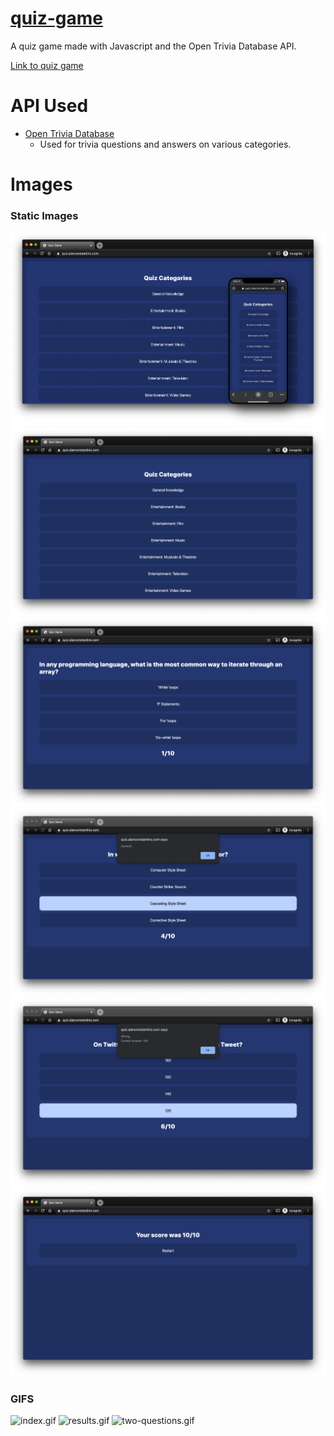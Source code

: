# [quiz-game](https://quiz.alanconstantino.com/)
A quiz game made with Javascript and the Open Trivia Database API.

[Link to quiz game](https://quiz.alanconstantino.com/)

# API Used
- [Open Trivia Database](https://opentdb.com/api_config.php)
  - Used for trivia questions and answers on various categories.

# Images

### Static Images
<img src="images/quiz-game-web-mobile.png" alt="quiz-game-web-mobile.png">
<img src="images/categories.png" alt="categories.png">
<img src="images/question.png" alt="question.png">
<img src="images/correct.png" alt="correct.png">
<img src="images/wrong.png" alt="wrong.png">
<img src="images/score.png" alt="score.png">

### GIFS
<img src="images/index.gif" alt="index.gif">
<img src="images/results.gif" alt="results.gif">
<img src="images/two-questions.gif" alt="two-questions.gif">
